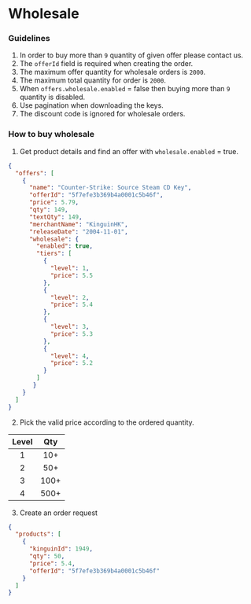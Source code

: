 # Wholesale

### Guidelines

1. In order to buy more than `9` quantity of given offer please contact us.
2. The `offerId` field is required when creating the order.
3. The maximum offer quantity for wholesale orders is `2000`.
4. The maximum total quantity for order is `2000`.
5. When `offers.wholesale.enabled` = false then buying more than `9` quantity is disabled.
6. Use pagination when downloading the keys.
7. The discount code is ignored for wholesale orders.

### How to buy wholesale

1. Get product details and find an offer with `wholesale.enabled` = true.
```json
{
  "offers": [
    {
      "name": "Counter-Strike: Source Steam CD Key",
      "offerId": "5f7efe3b369b4a0001c5b46f",
      "price": 5.79,
      "qty": 149,
      "textQty": 149,
      "merchantName": "KinguinHK",
      "releaseDate": "2004-11-01",
      "wholesale": {
        "enabled": true,
        "tiers": [
          {
            "level": 1,
            "price": 5.5
          },
          {
            "level": 2,
            "price": 5.4
          },
          {
            "level": 3,
            "price": 5.3
          },
          {
            "level": 4,
            "price": 5.2
          }
        ]
       }
    }
  ]
}

```
2. Pick the valid price according to the ordered quantity.


|  Level  | Qty  |
|:-------:|:----:|
|    1    | 10+  |  
|    2    | 50+  |  
|    3    | 100+ | 
|    4    | 500+ | 

3. Create an order request

```json
{
  "products": [
    {
      "kinguinId": 1949,
      "qty": 50,
      "price": 5.4,
      "offerId": "5f7efe3b369b4a0001c5b46f"
    }
  ]
}
```
